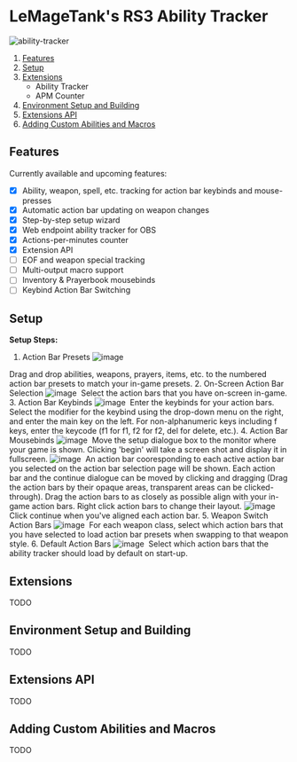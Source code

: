 # LeMageTank's RS3 Ability Tracker
![ability-tracker](https://user-images.githubusercontent.com/91403167/214178520-2adc9488-173b-44f0-b4cd-0675bbd607a2.PNG)

1. [Features](#Features)
2. [Setup](#Setup)
3. [Extensions](#Extensions)
   - Ability Tracker
   - APM Counter
4. [Environment Setup and Building](#Environment-Setup-and-Building)
5. [Extensions API](#Extensions-API)
6. [Adding Custom Abilities and Macros](#Adding_Custom_Abilities_and_Macros)

## Features
Currently available and upcoming features:
- [x] Ability, weapon, spell, etc. tracking for action bar keybinds and mouse-presses
- [x] Automatic action bar updating on weapon changes
- [x] Step-by-step setup wizard
- [x] Web endpoint ability tracker for OBS
- [x] Actions-per-minutes counter
- [x] Extension API
- [ ] EOF and weapon special tracking
- [ ] Multi-output macro support
- [ ] Inventory & Prayerbook mousebinds
- [ ] Keybind Action Bar Switching

## Setup
**Setup Steps:**
1. Action Bar Presets
![image](https://user-images.githubusercontent.com/91403167/214440387-07c1c02c-0eff-4d3f-83f3-a85ceff6f67b.png)&nbsp;

Drag and drop abilities, weapons, prayers, items, etc. to the numbered action bar presets to match your in-game presets.
2. On-Screen Action Bar Selection
![image](https://user-images.githubusercontent.com/91403167/214440870-871da2dd-5b28-43e0-b5af-25c14029ada1.png)&nbsp;
Select the action bars that you have on-screen in-game.
3. Action Bar Keybinds
![image](https://user-images.githubusercontent.com/91403167/214441027-941654fc-a3c7-44c9-a641-ccff534bd99d.png)&nbsp;
Enter the keybinds for your action bars. Select the modifier for the keybind using the drop-down menu on the right, and enter the main key on the left. For non-alphanumeric keys including f keys, enter the keycode (f1 for f1, f2 for f2, del for delete, etc.).
4. Action Bar Mousebinds
![image](https://user-images.githubusercontent.com/91403167/214441667-9d9b0c17-dc96-4675-a490-eed7af352bee.png)&nbsp;
Move the setup dialogue box to the monitor where your game is shown. Clicking 'begin' will take a screen shot and display it in fullscreen.
![image](https://user-images.githubusercontent.com/91403167/214442041-0405be7b-626c-4915-9f21-428b3b1689a0.png)&nbsp;
An action bar cooresponding to each active action bar you selected on the action bar selection page will be shown. Each action bar and the continue dialogue can be moved by clicking and dragging (Drag the action bars by their opaque areas, transparent areas can be clicked-through). Drag the action bars to as closely as possible align with your in-game action bars. Right click action bars to change their layout.
![image](https://user-images.githubusercontent.com/91403167/214442555-2fed092d-78c7-459a-b64c-bc2b5482285b.png)&nbsp;
Click continue when you've aligned each action bar.
5. Weapon Switch Action Bars
![image](https://user-images.githubusercontent.com/91403167/214442738-3702cc07-fddd-4387-b940-1c649fd1a64b.png)&nbsp;
For each weapon class, select which action bars that you have selected to load action bar presets when swapping to that weapon style.
6. Default Action Bars
![image](https://user-images.githubusercontent.com/91403167/214443299-559ba2e3-1a10-4f50-95dc-a62edb0dcdab.png)&nbsp;
Select which action bars that the ability tracker should load by default on start-up.

## Extensions
TODO

## Environment Setup and Building
TODO

## Extensions API
TODO

## Adding Custom Abilities and Macros
TODO

